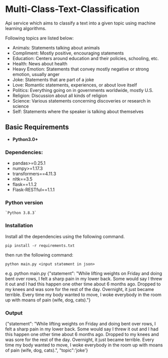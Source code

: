 # Multi-Class-Text-Classification


Api service which aims to classify a text into a given topic using machine learning algorithms.

Following topics are listed below:

- Animals: Statements talking about animals
- Compliment: Mostly positive, encouraging statements
- Education: Centers around education and their policies, schooling, etc.
- Health: News about health
- Heavy Emotion: Statements that convey mostly negative or strong emotion, usually anger
- Joke: Statements that are part of a joke
- Love: Romantic statements, experiences, or about love itself
- Politics: Everything going on in governments worldwide, mostly U.S.
- Religion: Discussion about all kinds of religion
- Science: Various statements concerning discoveries or research in science
- Self: Statements where the speaker is talking about themselves

## Basic Requirements
- **Python3.0+**

### Dependencies:

- pandas>=0.25.1
- numpy>=1.17.3
- transformers==4.11.3
- nltk==3.5
- flask==1.1.2
- Flask-RESTful==1.1.1


### Python version
    `Python 3.8.3`

### Installation

Install all the dependencies using the following command.

`pip install -r requirements.txt`

then run the following command:

`python main.py <input statement in json>`

e.g. python main.py {"statement": "While lifting weights on Friday and doing bent over rows, I felt a sharp pain in my lower back. Some would say I threw it out and I had this happen one other time about 6 months ago. Dropped to my knees and was sore for the rest of the day. Overnight, it just became terrible. Every time my body wanted to move, I woke everybody in the room up with moans of pain (wife, dog, cats)."}

### Output

{"statement": "While lifting weights on Friday and doing bent over rows, I felt a sharp pain in my lower back. Some would say I threw it out and I had this happen one other time about 6 months ago. Dropped to my knees and was sore for the rest of the day. Overnight, it just became terrible. Every time my body wanted to move, I woke everybody in the room up with moans of pain (wife, dog, cats).",
"topic":'joke'}
